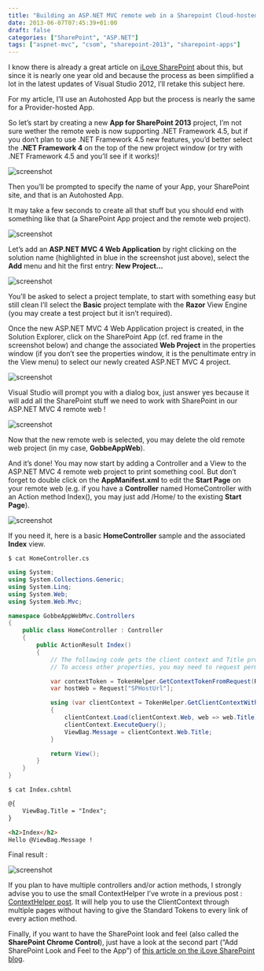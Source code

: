 ```yaml
---
title: "Building an ASP.NET MVC remote web in a Sharepoint Cloud-hosted App"
date: 2013-06-07T07:45:39+01:00
draft: false
categories: ["SharePoint", "ASP.NET"]
tags: ["aspnet-mvc", "csom", "sharepoint-2013", "sharepoint-apps"]
---
```


I know there is already a great article on [iLove SharePoint](http://www.ilovesharepoint.com/2012/07/building-aspnet-mvc-based-sharepoint.html) about this, but since it is nearly one year old and because the process as been simplified a lot in the latest updates of Visual Studio 2012, I’ll retake this subject here.

For my article, I’ll use an Autohosted App but the process is nearly the same for a Provider-hosted App.

So let’s start by creating a new **App for SharePoint 2013** project, I’m not sure wether the remote web is now supporting .NET Framework 4.5, but if you don’t plan to use .NET Framework 4.5 new features, you’d better select the **.NET Framework 4** on the top of the new project window (or try with .NET Framework 4.5 and you’ll see if it works)!

![screenshot](/images/20130607-sharepoint-asp-net-cloud-hosted-app/20130607-180846-new-project.png)

Then you’ll be prompted to specify the name of your App, your SharePoint site, and that is an Autohosted App.

It may take a few seconds to create all that stuff but you should end with something like that (a SharePoint App project and the remote web project).

![screenshot](/images/20130607-sharepoint-asp-net-cloud-hosted-app/20130607-181352-gobbeapp-microsoft-visual-studio.png)

Let’s add an **ASP.NET MVC 4 Web Application** by right clicking on the solution name (highlighted in blue in the screenshot just above), select the **Add** menu and hit the first entry: **New Project…**

![screenshot](/images/20130607-sharepoint-asp-net-cloud-hosted-app/20130607-181713-add-new-project.png)

You’ll be asked to select a project template, to start with something easy but still clean I’ll select the **Basic** project template with the **Razor** View Engine (you may create a test project but it isn’t required).

Once the new ASP.NET MVC 4 Web Application project is created, in the Solution Explorer, click on the SharePoint App (cf. red frame in the screenshot below) and change the associated **Web Project** in the properties window (if you don’t see the properties window, it is the penultimate entry in the View menu) to select our newly created ASP.NET MVC 4 project.

![screenshot](/images/20130607-sharepoint-asp-net-cloud-hosted-app/20130607-182136-gobbeapp-microsoft-visual-studio.png)

Visual Studio will prompt you with a dialog box, just answer yes because it will add all the SharePoint stuff we need to work with SharePoint in our ASP.NET MVC 4 remote web !

![screenshot](/images/20130607-sharepoint-asp-net-cloud-hosted-app/20130607-182113-microsoft-visual-studio.png)

Now that the new remote web is selected, you may delete the old remote web project (in my case, **GobbeAppWeb**).

And it’s done! You may now start by adding a Controller and a View to the ASP.NET MVC 4 remote web project to print something cool. But don’t forget to double click on the **AppManifest.xml** to edit the **Start Page** on your remote web (e.g. if you have a **Controller** named HomeController with an Action method Index(), you may just add /Home/ to the existing **Start Page**).

![screenshot](/images/20130607-sharepoint-asp-net-cloud-hosted-app/20130607-183505-gobbeapp-microsoft-visual-studio.png)

If you need it, here is a basic **HomeController** sample and the associated **Index** view.

`$ cat HomeController.cs`
```csharp
using System;
using System.Collections.Generic;
using System.Linq;
using System.Web;
using System.Web.Mvc;

namespace GobbeAppWebMvc.Controllers
{
    public class HomeController : Controller
    {
        public ActionResult Index()
        {
            // The following code gets the client context and Title property by using TokenHelper.
            // To access other properties, you may need to request permissions on the host web.

            var contextToken = TokenHelper.GetContextTokenFromRequest(Request);
            var hostWeb = Request["SPHostUrl"];

            using (var clientContext = TokenHelper.GetClientContextWithContextToken(hostWeb, contextToken, Request.Url.Authority))
            {
                clientContext.Load(clientContext.Web, web => web.Title);
                clientContext.ExecuteQuery();
                ViewBag.Message = clientContext.Web.Title;
            }

            return View();
        }
    }
}
```

`$ cat Index.cshtml`

```html
@{
    ViewBag.Title = "Index";
}

<h2>Index</h2>
Hello @ViewBag.Message !
```

Final result :

![screenshot](/images/20130607-sharepoint-asp-net-cloud-hosted-app/20130607-184252-index.png)

If you plan to have multiple controllers and/or action methods, I strongly advise you to use the small ContextHelper I’ve wrote in a previous post : [ContextHelper post](/posts/20130526-sharepoint-multiple-pages-clientcontext/). It will help you to use the ClientContext through multiple pages without having to give the Standard Tokens to every link of every action method.

Finally, if you want to have the SharePoint look and feel (also called the **SharePoint Chrome Control**), just have a look at the second part (“Add SharePoint Look and Feel to the App”) of [this article on the iLove SharePoint blog](http://www.ilovesharepoint.com/2012/07/building-aspnet-mvc-based-sharepoint.html).